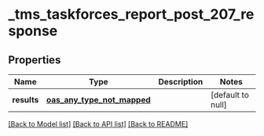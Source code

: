 # _tms_taskforces_report_post_207_response
## Properties

| Name | Type | Description | Notes |
|------------ | ------------- | ------------- | -------------|
| **results** | [**oas_any_type_not_mapped**](.md) |  | [default to null] |

[[Back to Model list]](../README.md#documentation-for-models) [[Back to API list]](../README.md#documentation-for-api-endpoints) [[Back to README]](../README.md)


